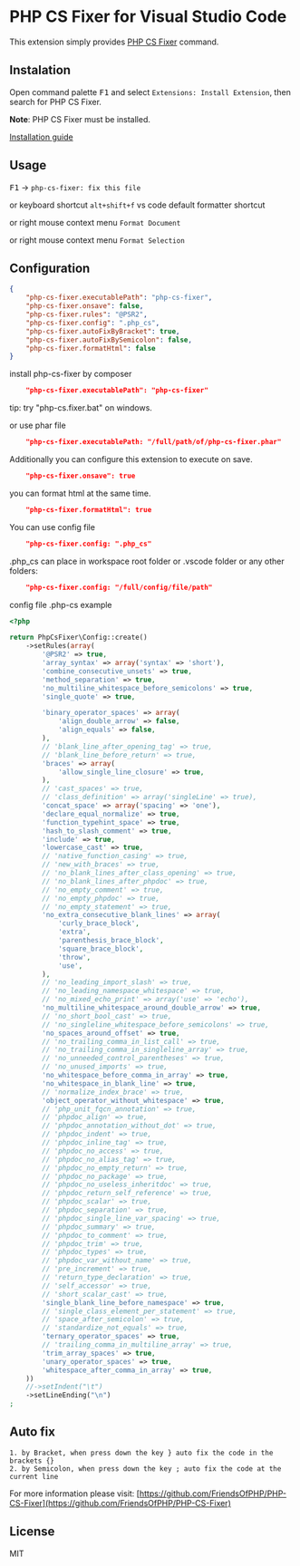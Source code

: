 # PHP CS Fixer for Visual Studio Code

This extension simply provides [PHP CS Fixer](https://github.com/FriendsOfPHP/PHP-CS-Fixer) command.

## Instalation

Open command palette <kbd>F1</kbd> and select `Extensions: Install Extension`, then search for PHP CS Fixer.

**Note**: PHP CS Fixer must be installed.

[Installation guide](https://github.com/FriendsOfPHP/PHP-CS-Fixer#installation)

## Usage

<kbd>F1</kbd> -> `php-cs-fixer: fix this file`

or keyboard shortcut `alt+shift+f` vs code default formatter shortcut

or right mouse context menu `Format Document`

or right mouse context menu `Format Selection`

## Configuration

```JSON
{
    "php-cs-fixer.executablePath": "php-cs-fixer",
    "php-cs-fixer.onsave": false,
    "php-cs-fixer.rules": "@PSR2",
    "php-cs-fixer.config": ".php_cs",
    "php-cs-fixer.autoFixByBracket": true,
    "php-cs-fixer.autoFixBySemicolon": false,
    "php-cs-fixer.formatHtml": false
}
```

install php-cs-fixer by composer

```JSON
    "php-cs-fixer.executablePath": "php-cs-fixer"
```

tip: try "php-cs.fixer.bat" on windows.

or use phar file

```JSON
    "php-cs-fixer.executablePath: "/full/path/of/php-cs-fixer.phar"
```

Additionally you can configure this extension to execute on save.

```JSON
    "php-cs-fixer.onsave": true
```

you can format html at the same time.

```JSON
    "php-cs-fixer.formatHtml": true
```

You can use config file

```JSON
    "php-cs-fixer.config: ".php_cs"
```

.php_cs can place in workspace root folder or .vscode folder or any other folders:

```JSON
    "php-cs-fixer.config: "/full/config/file/path"
```

config file .php-cs example

```php
<?php

return PhpCsFixer\Config::create()
    ->setRules(array(
        '@PSR2' => true,
        'array_syntax' => array('syntax' => 'short'),
        'combine_consecutive_unsets' => true,
        'method_separation' => true,
        'no_multiline_whitespace_before_semicolons' => true,
        'single_quote' => true,

        'binary_operator_spaces' => array(
            'align_double_arrow' => false,
            'align_equals' => false,
        ),
        // 'blank_line_after_opening_tag' => true,
        // 'blank_line_before_return' => true,
        'braces' => array(
            'allow_single_line_closure' => true,
        ),
        // 'cast_spaces' => true,
        // 'class_definition' => array('singleLine' => true),
        'concat_space' => array('spacing' => 'one'),
        'declare_equal_normalize' => true,
        'function_typehint_space' => true,
        'hash_to_slash_comment' => true,
        'include' => true,
        'lowercase_cast' => true,
        // 'native_function_casing' => true,
        // 'new_with_braces' => true,
        // 'no_blank_lines_after_class_opening' => true,
        // 'no_blank_lines_after_phpdoc' => true,
        // 'no_empty_comment' => true,
        // 'no_empty_phpdoc' => true,
        // 'no_empty_statement' => true,
        'no_extra_consecutive_blank_lines' => array(
            'curly_brace_block',
            'extra',
            'parenthesis_brace_block',
            'square_brace_block',
            'throw',
            'use',
        ),
        // 'no_leading_import_slash' => true,
        // 'no_leading_namespace_whitespace' => true,
        // 'no_mixed_echo_print' => array('use' => 'echo'),
        'no_multiline_whitespace_around_double_arrow' => true,
        // 'no_short_bool_cast' => true,
        // 'no_singleline_whitespace_before_semicolons' => true,
        'no_spaces_around_offset' => true,
        // 'no_trailing_comma_in_list_call' => true,
        // 'no_trailing_comma_in_singleline_array' => true,
        // 'no_unneeded_control_parentheses' => true,
        // 'no_unused_imports' => true,
        'no_whitespace_before_comma_in_array' => true,
        'no_whitespace_in_blank_line' => true,
        // 'normalize_index_brace' => true,
        'object_operator_without_whitespace' => true,
        // 'php_unit_fqcn_annotation' => true,
        // 'phpdoc_align' => true,
        // 'phpdoc_annotation_without_dot' => true,
        // 'phpdoc_indent' => true,
        // 'phpdoc_inline_tag' => true,
        // 'phpdoc_no_access' => true,
        // 'phpdoc_no_alias_tag' => true,
        // 'phpdoc_no_empty_return' => true,
        // 'phpdoc_no_package' => true,
        // 'phpdoc_no_useless_inheritdoc' => true,
        // 'phpdoc_return_self_reference' => true,
        // 'phpdoc_scalar' => true,
        // 'phpdoc_separation' => true,
        // 'phpdoc_single_line_var_spacing' => true,
        // 'phpdoc_summary' => true,
        // 'phpdoc_to_comment' => true,
        // 'phpdoc_trim' => true,
        // 'phpdoc_types' => true,
        // 'phpdoc_var_without_name' => true,
        // 'pre_increment' => true,
        // 'return_type_declaration' => true,
        // 'self_accessor' => true,
        // 'short_scalar_cast' => true,
        'single_blank_line_before_namespace' => true,
        // 'single_class_element_per_statement' => true,
        // 'space_after_semicolon' => true,
        // 'standardize_not_equals' => true,
        'ternary_operator_spaces' => true,
        // 'trailing_comma_in_multiline_array' => true,
        'trim_array_spaces' => true,
        'unary_operator_spaces' => true,
        'whitespace_after_comma_in_array' => true,
    ))
    //->setIndent("\t")
    ->setLineEnding("\n")
;
```

## Auto fix

    1. by Bracket, when press down the key } auto fix the code in the brackets {}
    2. by Semicolon, when press down the key ; auto fix the code at the current line

For more information please visit: [https://github.com/FriendsOfPHP/PHP-CS-Fixer](https://github.com/FriendsOfPHP/PHP-CS-Fixer)

## License

MIT